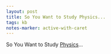 ```yaml
---
layout: post
title: So You Want to Study Physics...
tags: kb
notes-marker: active-with-caret
---
```

So You Want to Study [Physics](https://www.susanrigetti.com/physics)...
